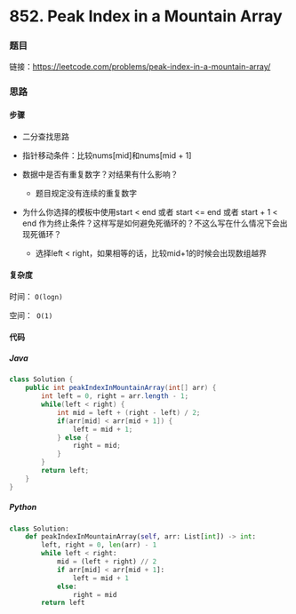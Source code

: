 # 852. Peak Index in a Mountain Array

### 题目

链接：https://leetcode.com/problems/peak-index-in-a-mountain-array/



### 思路

#### 步骤

- 二分查找思路
- 指针移动条件：比较nums[mid]和nums[mid + 1]

- 数据中是否有重复数字？对结果有什么影响？

  - 题目规定没有连续的重复数字

- 为什么你选择的模板中使用start < end 或者 start <= end 或者 start + 1 < end 作为终止条件？这样写是如何避免死循环的？不这么写在什么情况下会出现死循环？

  -  选择left < right，如果相等的话，比较mid+1的时候会出现数组越界




#### 复杂度

时间： `O(logn)`

空间：` O(1)`

#### 代码

##### Java

```java
class Solution {
    public int peakIndexInMountainArray(int[] arr) {
        int left = 0, right = arr.length - 1;
        while(left < right) {
            int mid = left + (right - left) / 2;
            if(arr[mid] < arr[mid + 1]) {
                left = mid + 1;
            } else {
                right = mid;
            }
        }
        return left;
    }
}
```



##### Python

```python
class Solution:
    def peakIndexInMountainArray(self, arr: List[int]) -> int:
        left, right = 0, len(arr) - 1
        while left < right:
            mid = (left + right) // 2
            if arr[mid] < arr[mid + 1]:
                left = mid + 1
            else:
                right = mid
        return left
```

